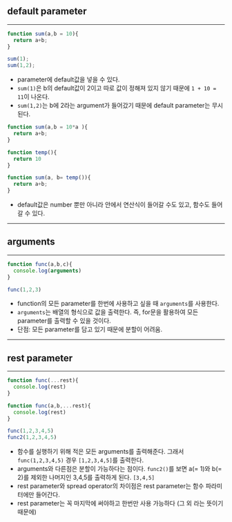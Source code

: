 ## default parameter
---

```javascript
function sum(a,b = 10){
  return a+b;
}

sum(1);
sum(1,2);
```
- parameter에 default값을 넣을 수 있다.
- `sum(1)`은 b의 default값이 2이고 따로 값이 정해져 있지 않기 때문에 `1 + 10 = 11`이 나온다.
- `sum(1,2)`는 b에 2라는 argument가 들어갔기 때문에 default parameter는 무시된다.

```javascript
function sum(a,b = 10*a ){
  return a+b;
}

function temp(){
  return 10
}

function sum(a, b= temp()){
  return a+b;
}
```
- default값은 number 뿐만 아니라 안에서 연산식이 들어갈 수도 있고, 함수도 들어갈 수 있다.

---
## arguments
---

```javascript
function func(a,b,c){
  console.log(arguments)
}

func(1,2,3)
```

- function의 모든 parameter를 한번에 사용하고 싶을 때 `arguments`를 사용한다.
- `arguments`는 배열의 형식으로 값을 출력한다. 즉, for문을 활용하여 모든 parameter를 출력할 수 있을 것이다.
- 단점: 모든 parameter를 담고 있기 때문에 분할이 어려움.

---
## rest parameter
---

```javascript
function func(...rest){
  console.log(rest)
}

function func(a,b,...rest){
  console.log(rest)
}

func(1,2,3,4,5)
func2(1,2,3,4,5)
```
- 함수를 실행하기 위해 적은 모든 arguments를 출력해준다. 그래서 `func(1,2,3,4,5)` 경우 `[1,2,3,4,5]`를 출력한다.
- arguments와 다른점은 분할이 가능하다는 점이다. `func2()`를 보면 a(= 1)와 b(= 2)를 제외한 나머지인 3,4,5를 출력하게 된다. `[3,4,5]`
- rest parameter와 spread operator의 차이점은 rest parameter는 함수 파라미터에만 들어간다.
- rest parameter는 꼭 마지막에 써야하고 한번만 사용 가능하다 (그 외 라는 뜻이기 때문에)